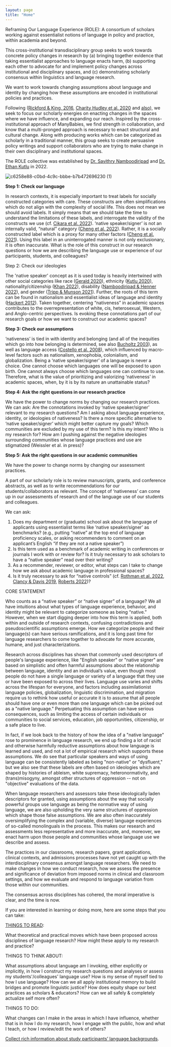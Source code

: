 ```yaml
---
layout: page
title: "Home"
---
```


Reframing Our Language Experience (ROLE): A consortium of scholars working against essentialist notions of language in policy and practice, within academia and beyond.

This cross-institutional transdisciplinary group seeks to work towards concrete policy changes in research by (a) bringing together evidence that taking essentialist approaches to language enacts harm, (b) supporting each other to advocate for and implement policy changes across institutional and disciplinary spaces, and (c) demonstrating scholarly consensus within linguistics and language research.

We want to work towards changing assumptions about language and identity by changing how these assumptions are encoded in institutional policies and practices.

Following ([Rickford & King, 2016](https://www.jstor.org/stable/44164130), [Charity Hudley et al. 2020](https://muse.jhu.edu/article/775377/summary) and [also](https://muse.jhu.edu/article/775384/summary)), we seek to focus our scholarly energies on enacting changes in the spaces where we have influence, and expanding our reach. Inspired by the cross-institutional approach of ManyBabies, we find strength in collaboration, and know that a multi-pronged approach is necessary to enact structural and cultural change. Along with producing works which can be categorized as scholarly in a traditional manner, this group seeks to create persuasive policy writings and support collaborators who are trying to make change in their own disciplinary and institutional spaces.

The ROLE collective was established by [Dr. Savithry Namboodiripad](http://savi.ling.lsa.umich.edu/) and [Dr. Ethan Kutlu](https://ethankutlu.com) in 2022.

![c6258e88-c0bd-4c9c-bbbe-b7b472696230 (1)](https://user-images.githubusercontent.com/119703369/209887812-9bd1f17f-094a-4381-ac24-38a526c69ed7.png)


**Step 1: Check our language**

In research contexts, it is especially important to treat labels for socially constructed categories with care. These constructs are often simplifications which do not align with the complexity of social life. This does not mean we should avoid labels. It simply means that we should take the time to understand the limitations of these labels, and interrogate the validity of the constructs we use (cf. [Cikara et al. 2022](https://www.nature.com/articles/s44159-022-00079-3)). ‘native speaker/signer’ is not an internally valid, “natural” category ([Cheng et al. 2022](https://escholarship.org/uc/item/1p59b35f)). Rather, it is a socially constructed label which is a proxy for many other factors ([Cheng et al. 2021](https://www.ncbi.nlm.nih.gov/pmc/articles/PMC8517917/#ref63)). Using this label in an uninterrogated manner is not only exclusionary, it is often inaccurate. What is the role of this construct in our research questions or how we are describing the language use or experience of our participants, students, and colleagues?

Step 2: Check our ideologies

The  'native speaker' concept as it is used today is heavily intertwined with other social categories like race ([Gerald 2020](https://ojs-o.library.ubc.ca/index.php/BCTJ/article/view/345)), ethnicity ([Kutlu 2020](https://www.tandfonline.com/doi/full/10.1080/01434632.2020.1835929?casa_token=oHnUegLlijAAAAAA%3AW6UhN0pB9TvXdZRd8ZNqPm73ZAtDwVy6EB0-ELUvq7r-rtEdN18R7xzOxsD5MMovbVgeermBi2YnDw)), nationality/citizenship ([Khan 2022](https://journals.sagepub.com/doi/full/10.1177/1468796820971441?casa_token=Y40I4g3C5q8AAAAA%3AOVJdH605H0BzjbLxn2zX5VXGJdLLmq_q2kYqOWEbVNV9cz1Y-KLZcqd9uabMdXoWb6PUHN3yY-Kemg)), disability ([Namboodiripad & Henner 2022](https://onlinelibrary.wiley.com/doi/full/10.1111/lang.12534)), and gender ([Tripp & Munson 2021](https://wires.onlinelibrary.wiley.com/doi/abs/10.1002/wcs.1583)). Further, the roots of this term can be found in nationalism and essentialist ideas of language and identity ([Hackert 2012](https://www.degruyter.com/document/doi/10.1515/9781614511052/html)). Taken together, centering “nativeness” in academic spaces contributes to the overrepresentation of white, cis, heterosexual, Western, and Anglo-centric perspectives. Is evoking these connotations part of our research goals or how we want to construct our academic spaces?   

**Step 3: Check our assumptions**

‘nativeness’ is tied in with identity and belonging (and all of the inequities which go into how belonging is determined, see also [Bucholtz 2003](https://escholarship.org/content/qt0sz2z8fc/qt0sz2z8fc.pdf)), as well as language access ([Costello et al. 2008](https://www.researchgate.net/profile/Brendan-Costello/publication/254896273_The_non-_existent_native_signer_sign_language_research_in_a_small_deaf_population/links/5eb2f35545851523bd479a72/The-non-existent-native-signer-sign-language-research-in-a-small-deaf-population.pdf)), which influenced by macro-level factors such as nationalism, xenophobia, colonialism, and globalization. Being a ‘native speaker/signer’ of a language is never a choice. One cannot choose which languages one will be exposed to upon birth. One cannot always choose which languages one can continue to use. Therefore, what is the value of prioritizing and valorizing ‘nativeness’ in academic spaces, when, by it is by its nature an unattainable status? 

**Step 4: Ask the right questions in our research practice**

We have the power to change norms by changing our research practices. 
We can ask:
Are the connotations invoked by ‘native speaker/signer’ relevant to my research questions?
Am I asking about language experience, identity, or ideologies of nativeness? Is there a more specific alternative to ‘native speaker/signer’ which might better capture my goals?
Which communities are excluded by my use of this term? Is this my intent?
Who is my research for? How am I pushing against the negative ideologies surrounding communities whose language practices and use are stigmatized (Weissler et al. in press)?

**Step 5: Ask the right questions in our academic communities**

We have the power to change norms by changing our assessment practices.

A part of our scholarly role is to review manuscripts, grants, and conference abstracts, as well as to write recommendations for our students/collaborators as relevant. The concept of ‘nativeness’ can come up in our assessments of research and of the language use of our students and colleagues. 

We can ask:
1) Does my department or (graduate) school ask about the language of applicants using essentialist terms like ‘native speaker/signer’ as benchmarks? (e.g., putting “native” at the top end of language proficiency scales, or asking recommenders to comment on an applicant’s English “if they are not a native speaker”)
2) Is this term used as a benchmark of academic writing in conferences or journals I work with or review for? Is it truly necessary to ask scholars to have a “native speaker” read over their writing? 
3) As a recommender, reviewer, or editor, what steps can I take to change how we ask about academic language in professional spaces? 
4) Is it truly necessary to ask for “native controls” (cf. [Rothman et al. 2022](https://www.cambridge.org/core/journals/applied-psycholinguistics/article/monolingual-comparative-normativity-in-bilingualism-research-is-out-of-control-arguments-and-alternatives/F6F8F482ACCB277E020F55286898C139), [Clancy & Davis 2019](https://www.annualreviews.org/doi/10.1146/annurev-anthro-102218-011133), [Roberts 2022](https://psyarxiv.com/xk4yu?trk=public_post_main-feed-card_reshare-text))?

CORE STATEMENT 

Who counts as a “native speaker” or “native signer” of a language? We all have intuitions about what types of language experience, behavior, and identity might be relevant to categorize someone as being “native.” However, when we start digging deeper into how this term is applied, both within and outside of research contexts, confusing contradictions and pseudoscientific assumptions emerge. How we categorize people and their language(s) can have serious ramifications, and it is long past time for language researchers to come together to advocate for more accurate, humane, and just characterizations.  

Research across disciplines has shown that commonly used descriptors of people's language experience, like "English speaker" or "native signer" are based on simplistic and often harmful assumptions about the relationship between language, identity and an individual’s value, even though most people do not have a single language or variety of a language that they use or have been exposed to across their lives. Language use varies and shifts across the lifespan for everyone, and factors including assimilationist language policies, globalization, linguistic discrimination, and migration require us to rethink how useful or accurate it is to assume that all people should have one or even more than one language which can be picked out as a "native language." Perpetuating this assumption can have serious consequences, such as limiting the access of certain individuals or communities to social services, education, job opportunities, citizenship, or a safe place to live. 

In fact, if we look back to the history of how the idea of a "native language" rose to prominence in language research, we end up finding a lot of racist and otherwise harmfully reductive assumptions about how language is learned and used, and not a lot of empirical research which supports these assumptions. We do see that particular speakers and ways of using language can be consistently labeled as being "non-native" or "dysfluent," but we also see that these labels are often based on ideologies which are shaped by histories of ableism, white supremacy, heteronormativity, and (trans)misogyny, amongst other structures of oppression -- not on "objective" evaluations of the data.      

When language researchers and assessors take these ideologically laden descriptors for granted, using assumptions about the way that socially powerful groups use language as being the normative way of using language, we are also upholding the very same structures of oppression which shape those false assumptions. We are also often inaccurately oversimplifying the complex and {variable, diverse} language experiences of so-called monolinguals in the process. This makes our research and assessments less representative and more inaccurate, and, moreover, we enact harm upon those people and communities whose language use we describe and assess.  

The practices in our classrooms, research papers, grant applications, clinical contexts, and admissions processes have not yet caught up with the interdisciplinary consensus amongst language researchers. We need to make changes in how we conduct research, how we assess the presence and significance of deviation from imposed norms in clinical and classroom settings, and how we evaluate and respond to language variation from those within our communities. 

The consensus across disciplines has cohered, the moral imperative is clear, and the time is now. 

If you are interested in learning or doing more, here are some steps that you can take: 

[THINGS TO READ](https://scholar.google.com/citations?hl=en&user=r1k7fkEAAAAJ&authuser=2):

What theoretical and practical moves which have been proposed across disciplines of language research? How might these apply to my research and practice?

THINGS TO THINK ABOUT: 

What assumptions about language am I invoking, either explicitly or implicitly, in how I construct my research questions and analyses or assess my students'/colleagues' language use? 
How is my sense of myself tied to how I use language? 
How can we all apply institutional memory to build bridges and promote linguistic justice?
How does equity shape our best practices as scholars & educators?
How can we all safely & completely actualize self more often?

THINGS TO DO:

What changes can I make in the areas in which I have influence, whether that is in how I do my research, how I engage with the public, how and what I teach, or how I review/edit the work of others? 

[Collect rich information about study participants’ language backgrounds](https://www.frontiersin.org/articles/10.3389/fpsyg.2021.715843/full).
